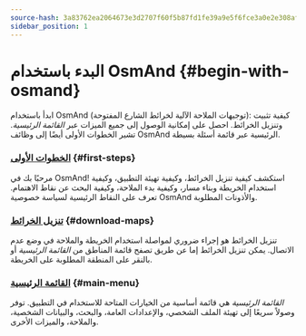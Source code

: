 ```yaml
---
source-hash: 3a83762ea2064673e3d2707f60f5b87fd1fe39a9e5f6fce3a0e2e308af462f25
sidebar_position: 1
---
```


# البدء باستخدام OsmAnd {#begin-with-osmand}

ابدأ باستخدام OsmAnd (توجيهات الملاحة الآلية لخرائط الشارع المفتوحة): كيفية تثبيت وتنزيل الخرائط. احصل على إمكانية الوصول إلى جميع الميزات عبر *القائمة الرئيسية*. تشير الخطوات الأولى أيضًا إلى وظائف OsmAnd الرئيسية عبر قائمة أسئلة بسيطة.

### [الخطوات الأولى](./first-steps.md) {#first-steps}

مرحبًا بك في OsmAnd! استكشف كيفية تنزيل الخرائط، وكيفية تهيئة التطبيق، وكيفية استخدام الخريطة وبناء مسار، وكيفية بدء الملاحة، وكيفية البحث عن نقاط الاهتمام. تعرف على النقاط الرئيسية لسياسة خصوصية OsmAnd والأذونات المطلوبة.

### [تنزيل الخرائط](./download-maps.md) {#download-maps}

تنزيل الخرائط هو إجراء ضروري لمواصلة استخدام الخريطة والملاحة في وضع عدم الاتصال. يمكن تنزيل الخرائط إما عن طريق تصفح قائمة المناطق من *القائمة الرئيسية* أو بالنقر على المنطقة المطلوبة على الخريطة.

### [القائمة الرئيسية](./main-menu.md) {#main-menu}

*القائمة الرئيسية* هي قائمة أساسية من الخيارات المتاحة للاستخدام في التطبيق. توفر وصولاً سريعًا إلى تهيئة الملف الشخصي، والإعدادات العامة، والبحث، والبيانات الشخصية، والملاحة، والميزات الأخرى.